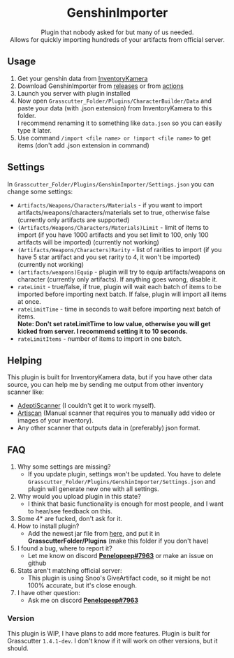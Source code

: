 # <center> GenshinImporter </center>
 <center> Plugin that nobody asked for but many of us needed.  <br />
Allows for quickly importing hundreds of your artifacts from official server.</center>

## Usage

1. Get your genshin data from [InventoryKamera](https://github.com/Andrewthe13th/Inventory_Kamera/)
2. Download GenshinImporter from [releases](https://github.com/Penelopeep/GenshinImporter/releases/latest) or from [actions](https://github.com/Penelopeep/GenshinImporter/actions)
3. Launch you server with plugin installed
4. Now open `Grasscutter_Folder/Plugins/CharacterBuilder/Data` and paste your data (with .json extension) from InventoryKamera to this folder. <br>
 I recommend renaming it to something like `data.json` so you can easily type it later.
4. Use command `/import <file name> or !import <file name>` to get items (don't add .json extension in command)

## Settings
In `Grasscutter_Folder/Plugins/GenshinImporter/Settings.json` you can change some settings:
- `Artifacts/Weapons/Characters/Materials` - if you want to import artifacts/weapons/characters/materials set to true, otherwise false (currently only artifacts are supported)
- `(Artifacts/Weapons/Characters/Materials)Limit` - limit of items to import (if you have 1000 artifacts and you set limit to 100, only 100 artifacts will be imported) (currently not working)
- `(Artifacts/Weapons/Characters)Rarity` - list of rarities to import (if you have 5 star artifact and you set rarity to 4, it won't be imported) (currently not working)
- `(artifacts/weapons)Equip` - plugin will try to equip artifacts/weapons on character (currently only artifacts). If anything goes wrong, disable it.
- `rateLimit` - true/false, if true, plugin will wait each batch of items to be imported before importing next batch. If false, plugin will import all items at once.
- `rateLimitTime` - time in seconds to wait before importing next batch of items. <br>
  **Note: Don't set rateLimitTime to low value, otherwise you will get kicked from server. I recommend setting it to 10 seconds.**
- `rateLimitItems` - number of items to import in one batch.

## Helping
This plugin is built for InventoryKamera data, but if you have other data source, you can help me by sending me output from other inventory scanner like:<br>
- [AdeptiScanner](https://github.com/D1firehail/AdeptiScanner-GI) (I couldn't get it to work myself).
- [Artiscan](https://artiscan.ninjabay.org/#/) (Manual scanner that requires you to manually add video or images of your inventory).
- Any other scanner that outputs data in (preferably) json format.

## FAQ
1. Why some settings are missing?
   - If you update plugin, settings won't be updated. You have to delete `Grasscutter_Folder/Plugins/GenshinImporter/Settings.json` and plugin will generate new one with all settings.
1. Why would you upload plugin in this state?
   - I think that basic functionality is enough for most people, and I want to hear/see feedback on this.
1. Some 4* are fucked, don't ask for it.
1. How to install plugin?
    - Add the newest jar file from [here](https://github.com/Penelopeep/GenshinImporter/releases), and put it in **GrasscutterFolder/Plugins** (make this folder if you don't have)
2. I found a bug, where to report it?
    - Let me know on discord **<a href="https://discord.com/users/276265598508466176">Penelopeep#7963</a>** or make an issue on github
3. Stats aren't matching official server:
    - This plugin is using Snoo's GiveArtifact code, so it might be not 100% accurate, but it's close enough.
4. I have other question:
    - Ask me on discord **<a href="https://discord.com/users/276265598508466176">Penelopeep#7963</a>**
### Version
This plugin is WIP, I have plans to add more features.
Plugin is built for Grasscutter `1.4.1-dev`. I don't know if it will work on other versions, but it should.
